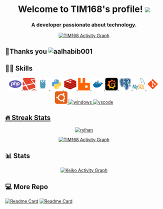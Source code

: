 <h1 align="center">
  Welcome to TIM168's profile!
  <img src="https://media.giphy.com/media/hvRJCLFzcasrR4ia7z/giphy.gif" width="28">
</h1>

<h3 align="center">A developer passionate about technology.</h3>

<p align="center">
  <a href="https://github-readme-stats.vercel.app/api/top-langs/?username=TIM168&theme=radical&langs_count=6&layout=compact"><img alt="TIM168 Activity Graph" src="https://github-readme-stats.vercel.app/api/top-langs/?username=TIM168&theme=radical&langs_count=6&layout=compact" /></a>
 </p>
<h2>🔌Thanks you <img src="https://komarev.com/ghpvc/?username=TIM168&label=Profile%20views&color=0e75b6&style=flat" alt="aalhabib001" /></h2>

<h2>👩‍💻 Skills</h2>

<p align="center">
  <a href="https://www.php.net/"><img src="https://github.com/TIM168/skill_icon/blob/main/PHP/php.svg" alt="php" width="40" height="40"/>
  <a href="https://laravel.com/"><img src="https://github.com/TIM168/skill_icon/blob/main/Laravel/laravel.svg" alt="laravel" width="40" height="40"/>
  <a href="https://golang.google.cn/"><img src="https://github.com/TIM168/skill_icon/blob/main/Go/go.svg" alt="go" width="40" height="40"/>
  <a href="https://www.python.org"><img src="https://github.com/TIM168/skill_icon/blob/main/Python/python.svg" alt="python" width="40" height="40"/>  
  <a href="https://redis.io/"><img src="https://github.com/TIM168/skill_icon/blob/main/Redis/Redis.svg" alt="redis" width="40" height="40"/>
  <a href="https://www.rabbitmq.com/"><img src="https://github.com/TIM168/skill_icon/blob/main/RabbitMq/RabbitMQ.svg" alt="rabbitmq" width="40" height="40"/>
  <a href="https://www.docker.com/"><img src="https://github.com/TIM168/skill_icon/blob/main/Docker/docker.svg" alt="docker" width="40" height="40"/>
  <a href="https://grafana.com/"><img src="https://github.com/TIM168/skill_icon/blob/main/Grafana/grafana.svg" alt="grafana" width="40" height="40"/>
  <a href="https://www.postgresql.org"><img src="https://github.com/TIM168/skill_icon/blob/main/Postgresql/postgresql.svg" alt="postgresql" width="40" height="40"/>
  <a href="https://www.mysql.com/"><img src="https://github.com/TIM168/skill_icon/blob/main/Mysql/mysql.svg" alt="mysql" width="40" height="40"/>
  <a href="https://git-scm.com/"><img src="https://github.com/TIM168/skill_icon/blob/main/Git/git.svg" alt="git" width="40" height="40"/>
  <a href="https://ubuntu.com/"><img src="https://github.com/TIM168/skill_icon/blob/main/Ubuntu/ubuntu.svg" alt="ubuntu" width="40" height="40"/>
  <a href="https://www.microsoft.com/pt-br/windows/"><img src="https://github.com/keikomori/icons-badges/blob/master/icons/Windows/windows.svg" alt="windows" width="40" height="40"/>
  <a href="https://code.visualstudio.com"><img src="https://github.com/keikomori/icons-badges/blob/master/icons/VSCode/vscode.svg" alt="vscode" width="40" height="40"/>  
</p>
    
    
<h2>🔥 Streak Stats</h2>

<p align="center">
  <img src="http://github-readme-streak-stats.herokuapp.com?user=TIM168&theme=dracula" alt="ryihan" />
</p>

<p align="center">
<a  href="https://github-readme-stats.vercel.app/api?username=TIM168&count_private=true&show_icons=true&theme=radical"><img alt="TIM168 Activity Graph" src="https://github-readme-stats.vercel.app/api?username=TIM168&count_private=true&show_icons=true&theme=radical" /></a>
</p>

<h2>📊 Stats</h2>

<p align="center">
<a href="https://github.com/ashutosh00710/github-readme-activity-graph"><img alt="Keiko Activity Graph" src="https://activity-graph.herokuapp.com/graph?username=TIM168&bg_color=1F222E&color=F8D866&line=F85D7F&point=FFFFFF&hide_border=true" /></a>
</p>


<h2>💻 More Repo</h2>

[![Readme Card](https://github-readme-stats.vercel.app/api/pin/?username=tim168&repo=skill_icon)](https://github.com/TIM168/skill_icon)
[![Readme Card](https://github-readme-stats.vercel.app/api/pin/?username=tim168&repo=architect-awesome)](https://github.com/TIM168/architect-awesome)




